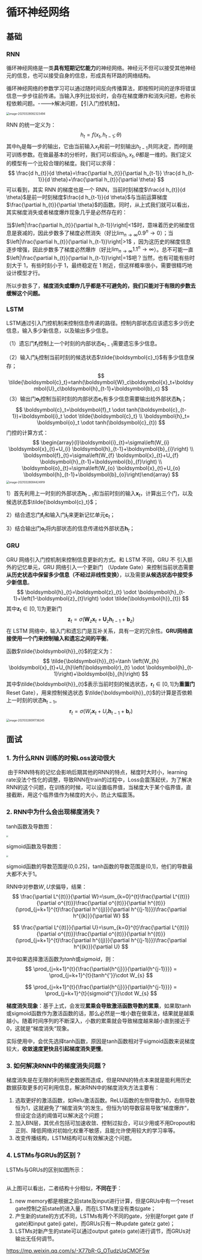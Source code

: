 # 循环神经网络



## 基础

### RNN

循环神经网络是一类**具有短期记忆能力**的神经网络。神经元不但可以接受其他神经元的信息，也可以接受自身的信息，形成具有环路的网络结构。

循环神经网络的参数学习可以通过随时间反向传播算法，即按照时间的逆序将错误信息一步步往前传递。当输入序列比较长时，会存在梯度爆炸和消失问题，也称长程依赖问题。---->解决问题，【引入门控机制】。

<img src="https://gzy-gallery.oss-cn-shanghai.aliyuncs.com/img/image-20210328082323494.png" alt="image-20210328082323494" style="zoom:50%;" />

RNN 的统一定义为：
$$
h_{t}=f\left(x_{t}, h_{t-1} ; \theta\right)
$$
其中$h_t$是每一步的输出，它由当前输入$x_t$和前一时刻输出$h_{t-1}$共同决定，而$\theta$则是可训练参数。在做最基本的分析时，我们可以假设$h_t,x_t,\theta$都是一维的。我们定义的模型有一个比较合理的梯度。我们可以求得：
$$
\frac{d h_{t}}{d \theta}=\frac{\partial h_{t}}{\partial h_{t-1}} \frac{d h_{t-1}}{d \theta}+\frac{\partial h_{t}}{\partial \theta}
$$
可以看到，其实 RNN 的梯度也是一个 RNN，当前时刻梯度$\frac{d h_{t}}{d \theta}$是前一时刻梯度$\frac{d h_{t-1}}{d \theta}$与当前运算梯度$\frac{\partial h_{t}}{\partial \theta}$的函数。同时，从上式我们就可以看出，其实梯度消失或者梯度爆炸现象几乎是必然存在的：

当$\left|\frac{\partial h_{t}}{\partial h_{t-1}}\right|<1$时，意味着历史的梯度信息是衰减的，因此步数多了梯度必然消失（好比$\lim _{n \rightarrow \infty} 0.9^{n} \rightarrow 0$）；当$\left|\frac{\partial h_{t}}{\partial h_{t-1}}\right|>1$ ，因为这历史的梯度信息逐步增强，因此步数多了梯度必然爆炸（好比$\lim _{n \rightarrow \infty} 1.1^{n} \rightarrow \infty$）。总不可能一直$\left|\frac{\partial h_{t}}{\partial h_{t-1}}\right|=1$吧？当然，也有可能有些时刻大于 1，有些时刻小于 1，最终稳定在 1 附近，但这样概率很小，需要很精巧地设计模型才行。

所以步数多了，**梯度消失或爆炸几乎都是不可避免的，我们只能对于有限的步数去缓解这个问题。**



### LSTM

LSTM通过引入门控机制来控制信息传递的路径。控制内部状态应该遗忘多少历史信息，输入多少新信息，以及输出多少信息。

（1）遗忘门$\boldsymbol{f}_t$控制上一个时刻的内部状态$\boldsymbol{c}_{t-1}$需要遗忘多少信息。

（2）输入门$\boldsymbol{i}_t$控制当前时刻的候选状态$\tilde{\boldsymbol{c}_t}$有多少信息保存；
$$
\tilde{\boldsymbol{c}_t}=tanh(\boldsymbol{W}_c\boldsymbol{x}_t+\boldsymbol{U}_c\boldsymbol{h}_{t-1}+\boldsymbol{b}_c)
$$
（3）输出门$\boldsymbol{o}_t$控制当前时刻的内部状态$\boldsymbol{c}_t$有多少信息需要输出给外部状态$\boldsymbol{h}_t$；
$$
\boldsymbol{c}_t=\boldsymbol{f}_t \odot tanh(\boldsymbol{c}_{t-1})+\boldsymbol{i}_t \odot \tilde{\boldsymbol{c}_t} \\ \boldsymbol{h}_t= \boldsymbol{o}_t \odot tanh(\boldsymbol{c}_{t})
$$
门控的计算方式：
$$
\begin{array}{l}\boldsymbol{i}_{t}=\sigma\left(W_{i} \boldsymbol{x}_{t}+U_{i} \boldsymbol{h}_{t-1}+\boldsymbol{b}_{i}\right) \\ \boldsymbol{f}_{t}=\sigma\left(W_{f} \boldsymbol{x}_{t}+U_{f} \boldsymbol{h}_{t-1}+\boldsymbol{b}_{f}\right) \\ \boldsymbol{o}_{t}=\sigma\left(W_{o} \boldsymbol{x}_{t}+U_{o} \boldsymbol{h}_{t-1}+\boldsymbol{b}_{o}\right)\end{array}
$$
<img src="https://gzy-gallery.oss-cn-shanghai.aliyuncs.com/img/image-20210328084424919.png" alt="image-20210328084424919" style="zoom:50%;" />

1）首先利用上一时刻的外部状态$\boldsymbol{h}_{t-1}$和当前时刻的输入$\boldsymbol{x}_t$，计算出三个门，以及候选状态$\tilde{\boldsymbol{c}_t}$；

2）结合遗忘门$\boldsymbol{f}_t$和输入门$\boldsymbol{i}_t$来更新记忆单元$\boldsymbol{c}_t$；

3）结合输出门$\boldsymbol{o}_t$将内部状态的信息传递给外部状态$\boldsymbol{h}_t$；



### GRU

GRU 网络引入门控机制来控制信息更新的方式。和 LSTM 不同，GRU 不 引入额外的记忆单元，GRU 网络引入一个更新门 （Update Gate）来控制当前状态需要**从历史状态中保留多少信息（不经过非线性变换）**，以及需要**从候选状态中接受多少新信息**。
$$
\boldsymbol{h}_{t}=\boldsymbol{z}_{t} \odot \boldsymbol{h}_{t-1}+\left(1-\boldsymbol{z}_{t}\right) \odot \tilde{\boldsymbol{h}}_{t})
$$
其中$\boldsymbol{z}_{t} \in[0,1]$为更新门
$$
\boldsymbol{z}_{t}=\sigma\left(\boldsymbol{W}_{z} \boldsymbol{x}_{t}+\boldsymbol{U}_{z} \boldsymbol{h}_{t-1}+\boldsymbol{b}_{z}\right)
$$
在 LSTM 网络中，输入门和遗忘门是互补关系，具有一定的冗余性。**GRU网络直接使用一个门来控制输入和遗忘之间的平衡**。

函数$\tilde{\boldsymbol{h}}_{t}$的定义为：
$$
\tilde{\boldsymbol{h}}_{t}=\tanh \left(W_{h} \boldsymbol{x}_{t}+U_{h}\left(\boldsymbol{r}_{t} \odot \boldsymbol{h}_{t-1}\right)+\boldsymbol{b}_{h}\right)
$$
其中$\tilde{\boldsymbol{h}}_{t}$表示当前时刻的候选状态，$\boldsymbol{r}_{t} \in[0,1]$为**重置门**Reset Gate），用来控制候选状态 $\tilde{\boldsymbol{h}}_{t}$的计算是否依赖上一时刻的状态$\boldsymbol{h}_{t-1}$。
$$
\boldsymbol{r}_{t}=\sigma\left(W_{r} \boldsymbol{x}_{t}+U_{r} \boldsymbol{h}_{t-1}+\boldsymbol{b}_{r}\right)
$$
<img src="https://gzy-gallery.oss-cn-shanghai.aliyuncs.com/img/image-20210328091736245.png" alt="image-20210328091736245" style="zoom:50%;" />



## 面试

### 1. 为什么RNN 训练的时候Loss波动很大

​	由于RNN特有的记忆会影响后期其他的RNN的特点，梯度时大时小，learning rate没法个性化的调整，导致RNN在train的过程中，Loss会震荡起伏，为了解决RNN的这个问题，在训练的时候，可以设置临界值，当梯度大于某个临界值，直接截断，用这个临界值作为梯度的大小，防止大幅震荡。



### 2. RNN中为什么会出现梯度消失？

tanh函数及导数图：

<img src="/Users/gengziyao/Study/Note/Deep_Learning/ch06_%25E5%25BE%25AA%25E7%258E%25AF%25E7%25A5%259E%25E7%25BB%258F%25E7%25BD%2591%25E7%25BB%259C(RNN)/img/ch6/tanh.jpg" style="zoom: 33%;" />

sigmoid函数及导数图：

<img src="/Users/gengziyao/Study/Note/Deep_Learning/ch06_%25E5%25BE%25AA%25E7%258E%25AF%25E7%25A5%259E%25E7%25BB%258F%25E7%25BD%2591%25E7%25BB%259C(RNN)/img/ch6/sigmoid.jpg" style="zoom:33%;" />

sigmoid函数的导数范围是(0,0.25]，tanh函数的导数范围是(0,1]，他们的导数最大都不大于1。

RNN中对参数$W,U$求偏导，结果：
$$
\frac{\partial L^{(t)}}{\partial W}=\sum_{k=0}^{t}\frac{\partial L^{(t)}}{\partial o^{(t)}}\frac{\partial o^{(t)}}{\partial h^{(t)}}(\prod_{j=k+1}^{t}\frac{\partial h^{(j)}}{\partial h^{(j-1)}})\frac{\partial h^{(k)}}{\partial W}
$$

$$
\frac{\partial L^{(t)}}{\partial U}=\sum_{k=0}^{t}\frac{\partial L^{(t)}}{\partial o^{(t)}}\frac{\partial o^{(t)}}{\partial h^{(t)}}(\prod_{j=k+1}^{t}\frac{\partial h^{(j)}}{\partial h^{(j-1)}})\frac{\partial h^{(k)}}{\partial U}
$$

其中如果选择激活函数为$tanh$或$sigmoid$，则：
$$
\prod_{j=k+1}^{t}{\frac{\partial{h^{j}}}{\partial{h^{j-1}}}} = \prod_{j=k+1}^{t}{tanh^{'}}\cdot W_{s}
$$

$$
\prod_{j=k+1}^{t}{\frac{\partial{h^{j}}}{\partial{h^{j-1}}}} = \prod_{j=k+1}^{t}{sigmoid^{'}}\cdot W_{s}
$$

**梯度消失现象**：基于上式，会发现**累乘会导致激活函数导数的累乘**，如果取tanh或sigmoid函数作为激活函数的话，那么必然是一堆小数在做乘法，结果就是越乘越小。随着时间序列的不断深入，小数的累乘就会导致梯度越来越小直到接近于0，这就是“梯度消失“现象。

​	实际使用中，会优先选择tanh函数，原因是tanh函数相对于sigmoid函数来说梯度较大，**收敛速度更快且引起梯度消失更慢**。



### 3. 如何解决RNN中的梯度消失问题？

梯度消失是在无限的利用历史数据而造成，但是RNN的特点本来就是能利用历史数据获取更多的可利用信息，解决RNN中的梯度消失方法主要有：

1. 选取更好的激活函数，如Relu激活函数。ReLU函数的左侧导数为0，右侧导数恒为1，这就避免了“梯度消失“的发生。但恒为1的导数容易导致“梯度爆炸“，但设定合适的阈值可以解决这个问题；
2. 加入BN层，其优点包括可加速收敛、控制过拟合，可以少用或不用Dropout和正则、降低网络对初始化权重不敏感，且能允许使用较大的学习率等。
3. 改变传播结构，LSTM结构可以有效解决这个问题。



### 4. LSTMs与GRUs的区别？

LSTMs与GRUs的区别如图所示：

<img src="/Users/gengziyao/Study/Note/Deep_Learning/ch06_%25E5%25BE%25AA%25E7%258E%25AF%25E7%25A5%259E%25E7%25BB%258F%25E7%25BD%2591%25E7%25BB%259C(RNN)/img/ch6/figure_6.6.6_2.png" style="zoom:10%;" />

从上图可以看出，二者结构十分相似，**不同在于**：

1. new memory都是根据之前state及input进行计算，但是GRUs中有一个reset gate控制之前state的进入量，而在LSTMs里没有类似gate；
2. 产生新的state的方式不同，LSTMs有两个不同的gate，分别是forget gate (f gate)和input gate(i gate)，而GRUs只有一种update gate(z gate)；
3. LSTMs对新产生的state可以通过output gate(o gate)进行调节，而GRUs对输出无任何调节。





https://mp.weixin.qq.com/s/-X77bR-G_OTudzUqCMOF5w